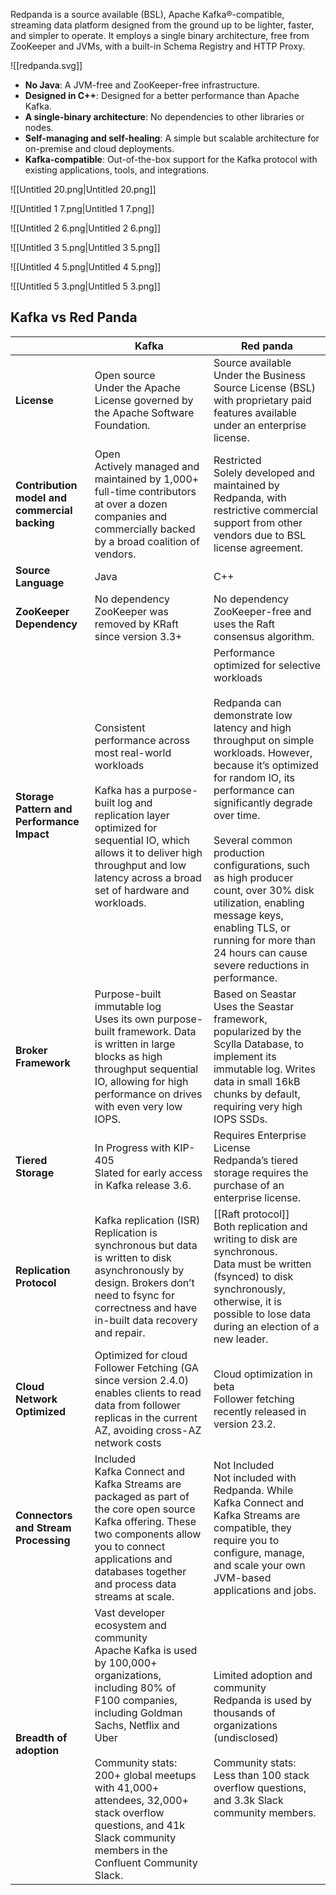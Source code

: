Redpanda is a source available (BSL), Apache Kafka®-compatible, streaming data platform designed from the ground up to be lighter, faster, and simpler to operate. It employs a single binary architecture, free from ZooKeeper and JVMs, with a built-in Schema Registry and HTTP Proxy.

![[redpanda.svg]]

  

- **No Java**: A JVM-free and ZooKeeper-free infrastructure.
- **Designed in C++**: Designed for a better performance than Apache Kafka.
- **A single-binary architecture**: No dependencies to other libraries or nodes.
- **Self-managing and self-healing**: A simple but scalable architecture for on-premise and cloud deployments.
- **Kafka-compatible**: Out-of-the-box support for the Kafka protocol with existing applications, tools, and integrations.

  

![[Untitled 20.png|Untitled 20.png]]

  

![[Untitled 1 7.png|Untitled 1 7.png]]

  

  

![[Untitled 2 6.png|Untitled 2 6.png]]

  

  

![[Untitled 3 5.png|Untitled 3 5.png]]

  

  

![[Untitled 4 5.png|Untitled 4 5.png]]

  

  

![[Untitled 5 3.png|Untitled 5 3.png]]

  

  
## Kafka vs Red Panda
|                                               | Kafka                                                                                                                                                                                                                                                                                                                                              | Red panda                                                                                                                                                                                                                                                                                                                                                                                                                                                                  |
| --------------------------------------------- | -------------------------------------------------------------------------------------------------------------------------------------------------------------------------------------------------------------------------------------------------------------------------------------------------------------------------------------------------- | -------------------------------------------------------------------------------------------------------------------------------------------------------------------------------------------------------------------------------------------------------------------------------------------------------------------------------------------------------------------------------------------------------------------------------------------------------------------------- |
| **License**                                   | Open source  <br>Under the Apache License governed by the Apache Software Foundation.                                                                                                                                                                                                                                                              | Source available  <br>Under the Business Source License (BSL) with proprietary paid features available under an enterprise license.                                                                                                                                                                                                                                                                                                                                        |
| **Contribution model and commercial backing** | Open  <br>Actively managed and maintained by 1,000+ full-time contributors at over a dozen companies and commercially backed by a broad coalition of vendors.                                                                                                                                                                                      | Restricted  <br>Solely developed and maintained by Redpanda, with restrictive commercial support from other vendors due to BSL license agreement.                                                                                                                                                                                                                                                                                                                          |
| **Source Language**                           | Java                                                                                                                                                                                                                                                                                                                                               | C++                                                                                                                                                                                                                                                                                                                                                                                                                                                                        |
| **ZooKeeper Dependency**                      | No dependency  <br>ZooKeeper was removed by KRaft since version 3.3+                                                                                                                                                                                                                                                                               | No dependency  <br>ZooKeeper-free and uses the Raft consensus algorithm.                                                                                                                                                                                                                                                                                                                                                                                                   |
| **Storage Pattern and Performance Impact**    | Consistent performance across most real-world workloads  <br>  <br>Kafka has a purpose-built log and replication layer optimized for sequential IO, which allows it to deliver high throughput and low latency across a broad set of hardware and workloads.                                                                                       | Performance optimized for selective workloads  <br>  <br>Redpanda can demonstrate low latency and high throughput on simple workloads. However, because it’s optimized for random IO, its performance can significantly degrade over time.  <br>  <br>Several common production configurations, such as high producer count, over 30% disk utilization, enabling message keys, enabling TLS, or running for more than 24 hours can cause severe reductions in performance. |
| **Broker Framework**                          | Purpose-built immutable log  <br>Uses its own purpose-built framework. Data is written in large blocks as high throughput sequential IO, allowing for high performance on drives with even very low IOPS.                                                                                                                                          | Based on Seastar  <br>Uses the Seastar framework, popularized by the Scylla Database, to implement its immutable log. Writes data in small 16kB chunks by default, requiring very high IOPS SSDs.                                                                                                                                                                                                                                                                          |
| **Tiered Storage**                            | In Progress with KIP-405  <br>Slated for early access in Kafka release 3.6.                                                                                                                                                                                                                                                                        | Requires Enterprise License  <br>Redpanda’s tiered storage requires the purchase of an enterprise license.                                                                                                                                                                                                                                                                                                                                                                 |
| **Replication Protocol**                      | Kafka replication (ISR)  <br>Replication is synchronous but data is written to disk asynchronously by design. Brokers don’t need to fsync for correctness and have in-built data recovery and repair.                                                                                                                                              | [[Raft protocol]]  <br>Both replication and writing to disk are synchronous.  <br>Data must be written (fsynced) to disk synchronously, otherwise, it is possible to lose data during an election of a new leader.                                                                                                                                                                                                                                                         |
| **Cloud Network Optimized**                   | Optimized for cloud  <br>Follower Fetching (GA since version 2.4.0) enables clients to read data from follower replicas in the current AZ, avoiding cross-AZ network costs                                                                                                                                                                         | Cloud optimization in beta  <br>Follower fetching recently released in version 23.2.                                                                                                                                                                                                                                                                                                                                                                                       |
| **Connectors and Stream Processing**          | Included  <br>Kafka Connect and Kafka Streams are packaged as part of the core open source Kafka offering. These two components allow you to connect applications and databases together and process data streams at scale.                                                                                                                        | Not Included  <br>Not included with Redpanda. While Kafka Connect and Kafka Streams are compatible, they require you to configure, manage, and scale your own JVM-based applications and jobs.                                                                                                                                                                                                                                                                             |
| **Breadth of adoption**                       | Vast developer ecosystem and community  <br>Apache Kafka is used by 100,000+ organizations, including 80% of F100 companies, including Goldman Sachs, Netflix and Uber  <br>  <br>Community stats: 200+ global meetups with 41,000+ attendees, 32,000+ stack overflow questions, and 41k Slack community members in the Confluent Community Slack. | Limited adoption and community  <br>Redpanda is used by thousands of organizations (undisclosed)  <br>  <br>Community stats: Less than 100 stack overflow questions, and 3.3k Slack community members.                                                                                                                                                                                                                                                                     |